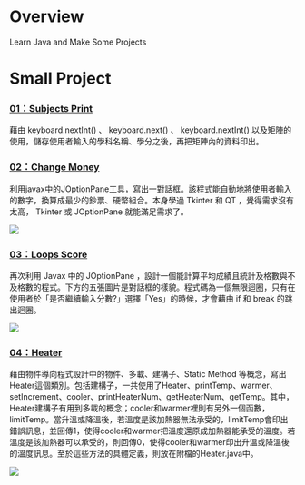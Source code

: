 # Overview
Learn Java and Make Some Projects

# Small Project
### [01：Subjects Print](https://github.com/tailer954/JavaLearning/blob/master/Small%20Project/01_subjects_print.java)   
藉由 keyboard.nextInt() 、 keyboard.next() 、 keyboard.nextInt() 以及矩陣的使用，儲存使用者輸入的學科名稱、學分之後，再把矩陣內的資料印出。    
>
>
### [02：Change Money](https://github.com/tailer954/JavaLearning/blob/master/Small%20Project/02_change_money.java)   
利用javax中的JOptionPane工具，寫出一對話框。該程式能自動地將使用者輸入的數字，換算成最少的鈔票、硬幣組合。本身學過 Tkinter 和 QT ，覺得需求沒有太高， Tkinter 或 JOptionPane 就能滿足需求了。   
>
>
![](https://github.com/tailer954/JavaLearning/blob/master/Small%20Project/Change%20Money%20Result.JPG)
>
>
### [03：Loops Score](https://github.com/tailer954/JavaLearning/blob/master/Small%20Project/03_loops_score.java)   
再次利用 Javax 中的 JOptionPane ，設計一個能計算平均成績且統計及格數與不及格數的程式。下方的五張圖片是對話框的樣貌。程式碼為一個無限迴圈，只有在使用者於「是否繼續輸入分數?」選擇「Yes」的時候，才會藉由 if 和 break 的跳出迴圈。    
>
>
![](https://github.com/tailer954/JavaLearning/blob/master/Small%20Project/Loops%20Score%20Result.JPG)
>
>
### [04：Heater](https://github.com/tailer954/JavaLearning/blob/master/Small%20Project/04_Heater.java)    
藉由物件導向程式設計中的物件、多載、建構子、Static Method 等概念，寫出Heater這個類別。包括建構子，一共使用了Heater、printTemp、warmer、setIncrement、cooler、printHeaterNum、getHeaterNum、getTemp。其中，Heater建構子有用到多載的概念；cooler和warmer裡則有另外一個函數，limitTemp。當升溫或降溫後，若溫度是該加熱器無法承受的，limitTemp會印出錯誤訊息，並回傳1，使得cooler和warmer把溫度還原成加熱器能承受的溫度。若溫度是該加熱器可以承受的，則回傳0，使得cooler和warmer印出升溫或降溫後的溫度訊息。至於這些方法的具體定義，則放在附檔的Heater.java中。
>
>
![](https://github.com/tailer954/JavaLearning/blob/master/Small%20Project/Heater%20Result.JPG)
>
>
